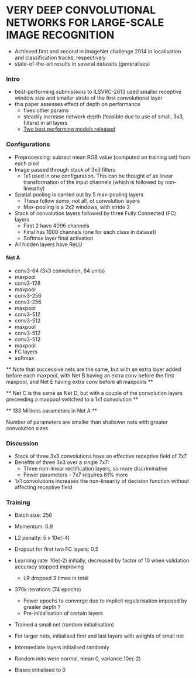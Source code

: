 # VERY DEEP CONVOLUTIONAL NETWORKS FOR LARGE-SCALE IMAGE RECOGNITION

* Achieved first and second in ImageNet challenge 2014 in localisation and classification tracks, respectively
* state-of-the-art results in several datasets (generalises)

### Intro
* best-performing submissions to ILSVRC-2013 used smaller receptive window size and smaller stride of the first convolutional layer
* this paper assesses effect of depth on performance
    * fixes other params
    * steadily increase network depth (feasible due to use of small, 3x3, filters) in all layers
    * [Two best performing models released](http://www.robots.ox.ac.uk/~vgg/research/very_deep/)

### Configurations
* Preprocessing: subract mean RGB value (computed on training set) from each pixel
* Image passed through stack of 3x3 filters
    * 1x1 used in one configuration. This can be thought of as linear transformation of the input channels (which is followed by non-linearity)
* Spatial pooling is carried out by 5 max-pooling layers
    * These follow some, not all, of convolution layers
    * Max-pooling is a 2x2 windows, with stride 2
* Stack of convolution layers followed by three Fully Connected (FC) layers
    * First 2 have 4096 channels
    * Final has 1000 channels (one for each class in dataset)
    * Softmax layer final activation
* All hidden layers have ReLU

#### Net A
* conv3-64 (3x3 convolution, 64 units)
* maxpool
* conv3-128
* maxpool
* conv3-256
* conv3-256
* maxpool
* conv3-512
* conv3-512
* maxpool
* conv3-512
* conv3-512
* maxpool
* FC layers
* softmax

** Note that successive nets are the same, but with an extra layer added before each maxpool, with Net B having an extra conv before the first maxpool, and Net E having extra conv before all maxpools **

** Net C is the same as Net D, but with a couple of the convolution layers preceeding a maxpool switched to a 1x1 convolution **

** 133 Millions parameters in Net A **

Number of parameters are smaller than shallower nets with greater convolution sizes

### Discussion
* Stack of three 3x3 convolutions have an effective receptive field of 7x7
* Benefits of three 3x3 over a single 7x7:
    * Three non-linear rectification layers, so more discriminative
    * Fewer parameters - 7x7 requires 81% more
* 1x1 convolutions increases the non-linearity of decision function without affecting receptive field

### Training
* Batch size: 256
* Momentum: 0.9
* L2 penalty: 5 x 10e(-4)
* Dropout for first two FC layers: 0.5
* Learning rate: 10e(-2) initially, decreased by factor of 10 when validation accuracy stopped improving
    * LR dropped 3 times in total
* 370k iterations (74 epochs)
    * Fewer epochs to converge due to implicit regularisation imposed by greater depth ?
    * Pre-initialisation of certain layers

* Trained a small net (random initialisation)
* For larger nets, initialised first and last layers with weights of small net
* Intermediate layers initialised randomly
* Random inits were normal, mean 0, variance 10e(-2)
* Biases initialised to 0
